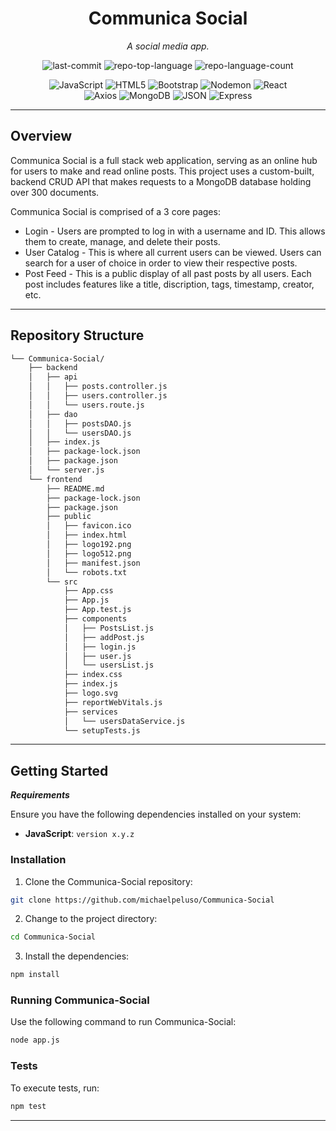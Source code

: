 <p align="center">
    <h1 align="center">Communica Social</h1>
</p>
<p align="center">
    <em>A social media app.</em>
</p>
<p align="center">
	<img src="https://img.shields.io/github/last-commit/michaelpeluso/Communica-Social?style=flat&logo=git&logoColor=white&color=0080ff" alt="last-commit">
	<img src="https://img.shields.io/github/languages/top/michaelpeluso/Communica-Social?style=flat&color=0080ff" alt="repo-top-language">
	<img src="https://img.shields.io/github/languages/count/michaelpeluso/Communica-Social?style=flat&color=0080ff" alt="repo-language-count">
<p>
<p align="center">
	<img src="https://img.shields.io/badge/JavaScript-F7DF1E.svg?style=flat&logo=JavaScript&logoColor=black" alt="JavaScript">
	<img src="https://img.shields.io/badge/HTML5-E34F26.svg?style=flat&logo=HTML5&logoColor=white" alt="HTML5">
	<img src="https://img.shields.io/badge/Bootstrap-7952B3.svg?style=flat&logo=Bootstrap&logoColor=white" alt="Bootstrap">
	<img src="https://img.shields.io/badge/Nodemon-76D04B.svg?style=flat&logo=Nodemon&logoColor=white" alt="Nodemon">
	<img src="https://img.shields.io/badge/React-61DAFB.svg?style=flat&logo=React&logoColor=black" alt="React">
	<br>
	<img src="https://img.shields.io/badge/Axios-5A29E4.svg?style=flat&logo=Axios&logoColor=white" alt="Axios">
	<img src="https://img.shields.io/badge/MongoDB-47A248.svg?style=flat&logo=MongoDB&logoColor=white" alt="MongoDB">
	<img src="https://img.shields.io/badge/JSON-000000.svg?style=flat&logo=JSON&logoColor=white" alt="JSON">
	<img src="https://img.shields.io/badge/Express-000000.svg?style=flat&logo=Express&logoColor=white" alt="Express">
</p>

---

##  Overview

<p>Communica Social is a full stack web application, serving as an online hub for users to make and read online posts. This project uses a custom-built, backend CRUD API that makes requests to a MongoDB database holding over 300 documents.</p>

Communica Social is comprised of a 3 core pages:
- Login - Users are prompted to log in with a username and ID. This allows them to create, manage, and delete their posts.
- User Catalog - This is where all current users can be viewed. Users can search for a user of choice in order to view their respective posts.
- Post Feed - This is a public display of all past posts by all users. Each post includes features like a title, discription, tags, timestamp, creator, etc.

---

##  Repository Structure

```sh
└── Communica-Social/
    ├── backend
    │   ├── api
    │   │   ├── posts.controller.js
    │   │   ├── users.controller.js
    │   │   └── users.route.js
    │   ├── dao
    │   │   ├── postsDAO.js
    │   │   └── usersDAO.js
    │   ├── index.js
    │   ├── package-lock.json
    │   ├── package.json
    │   └── server.js
    └── frontend
        ├── README.md
        ├── package-lock.json
        ├── package.json
        ├── public
        │   ├── favicon.ico
        │   ├── index.html
        │   ├── logo192.png
        │   ├── logo512.png
        │   ├── manifest.json
        │   └── robots.txt
        └── src
            ├── App.css
            ├── App.js
            ├── App.test.js
            ├── components
            │   ├── PostsList.js
            │   ├── addPost.js
            │   ├── login.js
            │   ├── user.js
            │   └── usersList.js
            ├── index.css
            ├── index.js
            ├── logo.svg
            ├── reportWebVitals.js
            ├── services
            │   └── usersDataService.js
            └── setupTests.js
```

---
<!--
##  Modules

<details closed><summary>frontend</summary>

| File                                                                                                          | Summary                         |
| ---                                                                                                           | ---                             |
| [package.json](https://github.com/michaelpeluso/Communica-Social/blob/master/frontend/package.json)           | <code>► INSERT-TEXT-HERE</code> |
| [package-lock.json](https://github.com/michaelpeluso/Communica-Social/blob/master/frontend/package-lock.json) | <code>► INSERT-TEXT-HERE</code> |

</details>

<details closed><summary>frontend.src</summary>

| File                                                                                                                | Summary                         |
| ---                                                                                                                 | ---                             |
| [App.test.js](https://github.com/michaelpeluso/Communica-Social/blob/master/frontend/src/App.test.js)               | <code>► INSERT-TEXT-HERE</code> |
| [App.css](https://github.com/michaelpeluso/Communica-Social/blob/master/frontend/src/App.css)                       | <code>► INSERT-TEXT-HERE</code> |
| [index.js](https://github.com/michaelpeluso/Communica-Social/blob/master/frontend/src/index.js)                     | <code>► INSERT-TEXT-HERE</code> |
| [reportWebVitals.js](https://github.com/michaelpeluso/Communica-Social/blob/master/frontend/src/reportWebVitals.js) | <code>► INSERT-TEXT-HERE</code> |
| [index.css](https://github.com/michaelpeluso/Communica-Social/blob/master/frontend/src/index.css)                   | <code>► INSERT-TEXT-HERE</code> |
| [setupTests.js](https://github.com/michaelpeluso/Communica-Social/blob/master/frontend/src/setupTests.js)           | <code>► INSERT-TEXT-HERE</code> |
| [App.js](https://github.com/michaelpeluso/Communica-Social/blob/master/frontend/src/App.js)                         | <code>► INSERT-TEXT-HERE</code> |

</details>

<details closed><summary>frontend.src.components</summary>

| File                                                                                                               | Summary                         |
| ---                                                                                                                | ---                             |
| [addPost.js](https://github.com/michaelpeluso/Communica-Social/blob/master/frontend/src/components/addPost.js)     | <code>► INSERT-TEXT-HERE</code> |
| [login.js](https://github.com/michaelpeluso/Communica-Social/blob/master/frontend/src/components/login.js)         | <code>► INSERT-TEXT-HERE</code> |
| [PostsList.js](https://github.com/michaelpeluso/Communica-Social/blob/master/frontend/src/components/PostsList.js) | <code>► INSERT-TEXT-HERE</code> |
| [usersList.js](https://github.com/michaelpeluso/Communica-Social/blob/master/frontend/src/components/usersList.js) | <code>► INSERT-TEXT-HERE</code> |
| [user.js](https://github.com/michaelpeluso/Communica-Social/blob/master/frontend/src/components/user.js)           | <code>► INSERT-TEXT-HERE</code> |

</details>

<details closed><summary>frontend.src.services</summary>

| File                                                                                                                           | Summary                         |
| ---                                                                                                                            | ---                             |
| [usersDataService.js](https://github.com/michaelpeluso/Communica-Social/blob/master/frontend/src/services/usersDataService.js) | <code>► INSERT-TEXT-HERE</code> |

</details>

<details closed><summary>frontend.public</summary>

| File                                                                                                         | Summary                         |
| ---                                                                                                          | ---                             |
| [manifest.json](https://github.com/michaelpeluso/Communica-Social/blob/master/frontend/public/manifest.json) | <code>► INSERT-TEXT-HERE</code> |
| [robots.txt](https://github.com/michaelpeluso/Communica-Social/blob/master/frontend/public/robots.txt)       | <code>► INSERT-TEXT-HERE</code> |
| [index.html](https://github.com/michaelpeluso/Communica-Social/blob/master/frontend/public/index.html)       | <code>► INSERT-TEXT-HERE</code> |

</details>

<details closed><summary>backend</summary>

| File                                                                                                         | Summary                         |
| ---                                                                                                          | ---                             |
| [index.js](https://github.com/michaelpeluso/Communica-Social/blob/master/backend/index.js)                   | <code>► INSERT-TEXT-HERE</code> |
| [server.js](https://github.com/michaelpeluso/Communica-Social/blob/master/backend/server.js)                 | <code>► INSERT-TEXT-HERE</code> |
| [package.json](https://github.com/michaelpeluso/Communica-Social/blob/master/backend/package.json)           | <code>► INSERT-TEXT-HERE</code> |
| [package-lock.json](https://github.com/michaelpeluso/Communica-Social/blob/master/backend/package-lock.json) | <code>► INSERT-TEXT-HERE</code> |

</details>

<details closed><summary>backend.api</summary>

| File                                                                                                                 | Summary                         |
| ---                                                                                                                  | ---                             |
| [users.route.js](https://github.com/michaelpeluso/Communica-Social/blob/master/backend/api/users.route.js)           | <code>► INSERT-TEXT-HERE</code> |
| [users.controller.js](https://github.com/michaelpeluso/Communica-Social/blob/master/backend/api/users.controller.js) | <code>► INSERT-TEXT-HERE</code> |
| [posts.controller.js](https://github.com/michaelpeluso/Communica-Social/blob/master/backend/api/posts.controller.js) | <code>► INSERT-TEXT-HERE</code> |

</details>

<details closed><summary>backend.dao</summary>

| File                                                                                                 | Summary                         |
| ---                                                                                                  | ---                             |
| [postsDAO.js](https://github.com/michaelpeluso/Communica-Social/blob/master/backend/dao/postsDAO.js) | <code>► INSERT-TEXT-HERE</code> |
| [usersDAO.js](https://github.com/michaelpeluso/Communica-Social/blob/master/backend/dao/usersDAO.js) | <code>► INSERT-TEXT-HERE</code> |

</details>

---
-->
##  Getting Started

***Requirements***

Ensure you have the following dependencies installed on your system:

* **JavaScript**: `version x.y.z`

###  Installation

1. Clone the Communica-Social repository:

```sh
git clone https://github.com/michaelpeluso/Communica-Social
```

2. Change to the project directory:

```sh
cd Communica-Social
```

3. Install the dependencies:

```sh
npm install
```

###  Running Communica-Social

Use the following command to run Communica-Social:

```sh
node app.js
```

###  Tests

To execute tests, run:

```sh
npm test
```

---
